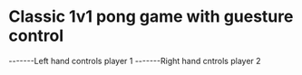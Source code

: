 # Classic 1v1 pong game with guesture control

-------Left hand controls player 1 
-------Right hand cntrols player 2
